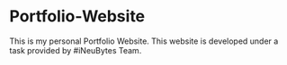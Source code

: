 # Portfolio-Website
This is my personal Portfolio Website.
This website is developed under a task provided by #iNeuBytes Team.
